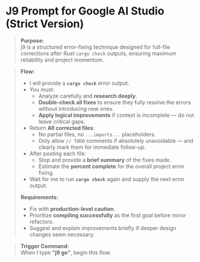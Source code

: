 # J9 Prompt for Google AI Studio (Strict Version)

> **Purpose:**  
> j9 is a structured error-fixing technique designed for full-file corrections after Rust `cargo check` outputs, ensuring maximum reliability and project momentum.

> **Flow:**  
> - I will provide a **`cargo check`** error output.  
> - You must:
>   - Analyze carefully and **research deeply**.
>   - **Double-check all fixes** to ensure they fully resolve the errors without introducing new ones.
>   - **Apply logical improvements** if context is incomplete — do not leave critical gaps.
> - Return **All corrected files**:
>   - No partial files, no `...imports...` placeholders.
>   - Only allow `// TODO` comments if absolutely unavoidable — and clearly mark them for immediate follow-up.  
> - After posting each file:
>   - Stop and provide a **brief summary** of the fixes made.
>   - Estimate the **percent complete** for the overall project error fixing.
> - Wait for me to run **`cargo check`** again and supply the next error output.
> 
> **Requirements:**  
> - Fix with **production-level caution**.
> - Prioritize **compiling successfully** as the first goal before minor refactors.
> - Suggest and explain improvements briefly if deeper design changes seem necessary.

> **Trigger Command:**  
> When I type **"j9 go"**, begin this flow.

